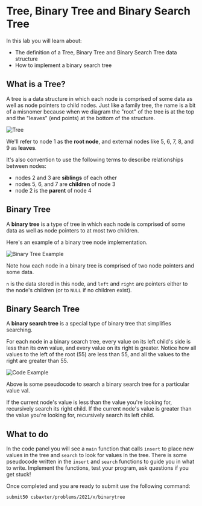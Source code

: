 # Tree, Binary Tree and Binary Search Tree

In this lab you will learn about:

- The definition of a Tree, Binary Tree and Binary Search Tree data structure
- How to implement a binary search tree

## What is a Tree?

A tree is a data structure in which each node is comprised of some data as well as node pointers to child nodes.  Just like a family tree, the name is a bit of a misnomer because when we diagram the "root" of the tree is at the top and the "leaves" (end points) at the bottom of the structure.

![Tree](https://raw.githubusercontent.com/csbaxter/tutorials/2020/binarytree/tree.jpg)

We'll refer to node 1 as the **root node**, and external nodes like 5, 6, 7, 8, and 9 as **leaves**.

It's also convention to use the following terms to describe relationships between nodes:

- nodes 2 and 3 are **siblings** of each other
- nodes 5, 6, and 7 are **children** of node 3
- node 2 is the **parent** of node 4

## Binary Tree

A **binary tree** is a type of tree in which each node is comprised of some data as well as node pointers to at most two children.

Here's an example of a binary tree node implementation.

![Binary Tree Example](https://raw.githubusercontent.com/csbaxter/tutorials/2020/binarytree/btreesample.jpg)

Note how each node in a binary tree is comprised of two node pointers and some data.

`n` is the data stored in this node, and `left` and `right` are pointers either to the node's children (or to `NULL` if no children exist).

## Binary Search Tree

A **binary search tree** is a special type of binary tree that simplifies searching.

For each node in a binary search tree, every value on its left child's side is less than its own value, and every value on its right is greater. Notice how all values to the left of the root (55) are less than 55, and all the values to the right are greater than 55.

![Code Example](https://raw.githubusercontent.com/csbaxter/tutorials/2020/binarytree/btreecode.jpg)

Above is some pseudocode to search a binary search tree for a particular value val.

If the current node's value is less than the value you're looking for, recursively search its right child. If the current node's value is greater than the value you're looking for, recursively search its left child.

## What to do

In the code panel you will see a `main` function that calls `insert` to place new values in the tree and `search` to look for values in the tree.  There is some pseudocode written in the `insert` and `search` functions to guide you in what to write.  Implement the functions, test your program, ask questions if you get stuck!

Once completed and you are ready to submit use the following command:

`submit50 csbaxter/problems/2021/x/binarytree`
